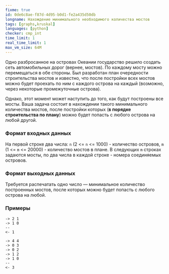 ```yaml
---
fixme: true
id: 0de6c8ae-f87d-4d95-b0d1-fe2a435d50db
longname: Нахождение минимального необходимого количества мостов
tags: [graphs,kruskal]
languages: [python]
checker: cmp_int
time_limit: 1
real_time_limit: 1
max_vm_size: 64M
---
```



Одно разбросанное на островах Океании государство решило создать сеть автомобильных дорог (вернее, мостов).
По каждому мосту можно перемещаться в обе стороны. Был разработан план очередности строительства мостов и известно, 
что после постройки всех мостов можно будет проехать по ним с каждого острова на каждый (возможно, через некоторые 
промежуточные острова).

Однако, этот момент может наступить до того, как будут построены все мосты. 
Ваша задача состоит в нахождении такого минимального количества мостов, после постройки которых (**в порядке 
строительства по плану**) можно будет попасть с любого острова на любой другой.

### Формат входных данных

На первой строке два числа: `n` (2 <= `n` <= 1000) - количество островов, `m` (1 <= `m` <= 20000) - количество мостов в плане.
В следующих `m` строках задаются мосты, по два числа в каждой строке - номера соединяемых островов.

### Формат выходных данных

Требуется распечатать одно число — минимальное количество построенных мостов, после которых можно будет попасть с любого острова на любой.

### Примеры

```
-> 2 1
-> 1 0
--
<- 1
```

```
-> 4 4
-> 0 3
-> 0 2
-> 1 2
-> 1 0
--
<- 3
```
